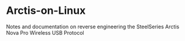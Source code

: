 # Arctis-on-Linux
Notes and documentation on reverse engineering the SteelSeries Arctis Nova Pro Wireless USB Protocol
